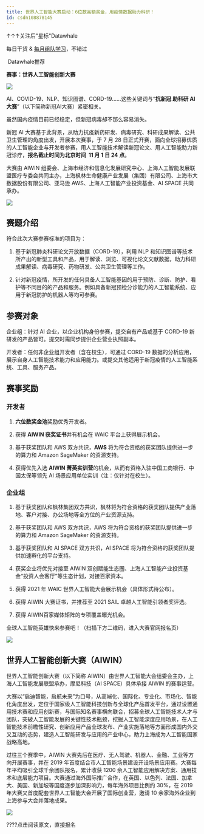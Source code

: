 ```yaml
---
title: 世界人工智能大赛启动：6位数高额奖金，用疫情数据助力科研！
id: csdn108878145
---
```


↑↑↑关注后"星标"Datawhale

每日干货 & [每月组队学习](https://mp.weixin.qq.com/mp/appmsgalbum?__biz=MzIyNjM2MzQyNg%3D%3D&action=getalbum&album_id=1338040906536108033#wechat_redirect)，不错过

 Datawhale推荐 

**赛事：世界人工智能创新大赛**

![](../img/f396065cd1db72a99857f1f9b691ad97.png)

AI、COVID-19、NLP、知识图谱、CORD-19……这些关键词与“**抗新冠 助科研 AI大赛**”（以下简称新冠AI大赛）紧密相关。

虽然国内疫情目前已经稳定，但新冠病毒却不那么容易消失。

新冠 AI 大赛基于此背景，从助力抗疫新药研发、病毒研究、科研成果解读、公共卫生管理的角度出发，开展本次赛事，于 7 月 28 日正式开赛，面向全球招募优质的人工智能企业与开发者参赛，用人工智能技术解读新冠论文、用人工智能助力新冠诊疗，**报名截止时间为北京时间  11 月 1 日 24 点**。

大赛由 AIWIN 组委会、上海市经济和信息化发展研究中心、上海人工智能发展联盟医疗专委会共同主办，上海枫林生命健康产业发展（集团）有限公司、上海市大数据股份有限公司、亚马逊 AWS、上海人工智能产业投资基金、AI SPACE 共同承办。

![](../img/15f894989fc5728ffe43209337350769.png)

## 赛题介绍

符合此次大赛参赛标准的项目为：

1.  基于新冠肺炎科研论文开放数据（CORD-19），利用 NLP 和知识图谱等技术所产出的新型工具和产品，用于解读、浏览、可视化论文文献数据，助力科研成果解读、病毒研究、药物研发、公共卫生管理等工作。

2.  针对新冠疫情，所开发的任何具备人工智能基因的用于预防、诊断、防护、看护等不同目的的产品和服务。例如具备新冠预检分诊能力的人工智能系统、应用于新冠防护的机器人等均可参赛。

## 参赛对象

企业组：针对 AI 企业，以企业机构身份参赛，提交自有产品或基于 CORD-19 新研发的产品皆可。提交时需同步提供企业营业执照副本。

开发者：任何非企业组开发者（含在校生），可通过 CORD-19 数据的分析应用，展示自身人工智能技术能力和应用能力。或提交其他适用于新冠疫情的人工智能系统、工具、服务产品。

## 赛事奖励

### 开发者

1.  **六位数奖金池**奖励优秀开发者。

2.  获得 **AIWIN 获奖证书**并有机会在 WAIC 平台上获得展示机会。

3.  基于获奖团队和 AWS 双方共识，**AWS** 将为符合资格的获奖团队提供进一步的算力和 Amazon SageMaker 的资源支持。

4.  获得优先入选 **AIWIN 菁英实训营**的机会，从而有资格入驻中国工商银行、中国太保等领先 AI 场景应用单位实训（注：仅针对在校生）。

### 企业组

1.  基于获奖团队和枫林集团双方共识，枫林将为符合资格的获奖团队提供产业落地、客户对接、办公场地等全方位的产业资源支持。

2.  基于获奖团队和 AWS 双方共识，AWS 将为符合资格的获奖团队提供进一步的算力和 Amazon SageMaker 的资源支持。

3.  基于获奖团队和 AI SPACE 双方共识，AI SPACE 将为符合资格的获奖团队提供加速孵化的平台支持。

4.  获奖企业将优先对接至 AIWIN 双创赋能生态圈、上海人工智能产业投资基金“投资人会客厅”等生态计划，对接百家资本。

5.  获得 2021 年 WAIC 世界人工智能大会展示机会（具体形式待公布）。

6.  获得 AIWIN 大赛证书，并推荐至 2021 SAIL 卓越人工智能引领者奖评选。

7.  获得 AIWIN百家媒体矩阵的专项覆盖曝光机会。

全球人工智能英雄快来参赛吧！（扫描下方二维码，进入大赛官网报名页）

![](../img/c9a70b8995075e0fc5258ba6fafb4cb3.png)

## 世界人工智能创新大赛（AIWIN）

世界人工智能创新大赛（以下简称 AIWIN）由世界人工智能大会组委会主办，上海人工智能发展联盟承办，摩尼科技（AI SPACE）具体承接 AIWIN 的赛事运营。

大赛以“启迪智能，启航未来”为口号，从高端化、国际化、专业化、市场化、智能化角度出发，定位于国家级人工智能科技创新与全球化产品首发平台，通过设置通用技术赛和应用创新赛，与国际知名赛事横向联合，招募全球人工智能技术人才与团队，突破人工智能发展的关键性技术瓶颈，挖掘人工智能深度应用场景，在人工智能技术前瞻性研究、创新应用产品全球发布、产业实施落地等方面形成国内外交叉互动的态势，建造人工智能研发与应用的产业中心，助力上海成为人工智能国家战略高地。

过往三个赛季中，AIWIN 大赛先后在医疗、无人驾驶、机器人、金融、工业等方向开展赛事，并在 2019 年首度结合市人工智能场景建设开设场景应用赛。大赛每年平均吸引全球千余团队报名，累计收获 1200 余人工智能应用解决方案、通用技术和底层能力项目。大赛通过海外国际推广合作，在英国、以色列、法国、加拿大、美国、新加坡等国度逐步加深影响力，每年海外项目比例约 30%，在 2019 年大赛又首度配套世界人工智能大会开展了国际创业营，邀请 10 余家海外企业到上海参与大会并落地成果。

![](../img/ac1260bd6d55ebcd4401293b8b1ef5ff.png)

????点击阅读原文，直接报名